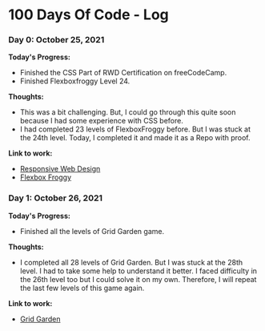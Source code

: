 # 100 Days Of Code - Log

### Day 0: October 25, 2021

**Today's Progress:**
- Finished the CSS Part of RWD Certification on freeCodeCamp.
- Finished Flexboxfroggy Level 24.

**Thoughts:** 
- This was a bit challenging. But, I could go through this quite soon because I had some experience with CSS before.
- I had completed 23 levels of FlexboxFroggy before. But I was stuck at the 24th level. Today, I completed it and made it as a Repo with proof.

**Link to work:**
- [Responsive Web Design](https://github.com/ckvignesh/FreeCodeCamp/tree/master/Responsive%20Web%20Design/CSS)
- [Flexbox Froggy](https://github.com/ckvignesh/flexboxFroggySolution)

### Day 1: October 26, 2021

**Today's Progress:**
<!-- - Finished the CSS Part of RWD Certification on freeCodeCamp. -->
- Finished all the levels of Grid Garden game.

**Thoughts:** 
<!-- - This was a bit challenging. But, I could go through this quite soon because I had some experience with CSS before. -->
- I completed all 28 levels of Grid Garden. But I was stuck at the 28th level. I had to take some help to understand it better. I faced difficulty in the 26th level too but I could solve it on my own. Therefore, I will repeat the last few levels of this game again.

**Link to work:**
<!-- - [Responsive Web Design](https://github.com/ckvignesh/FreeCodeCamp/tree/master/Responsive%20Web%20Design/CSS) -->
- [Grid Garden](https://github.com/ckvignesh/gridGardenSolution)










<!-- ### Day 1: October 26, 2021

**Today's Progress**: Type here

**Thoughts:** Type here

**Link to work:** [Here](https://codepen.io/ckvignesh/pen/PoKpqjr)

### Day 2: October 27, 2021

**Today's Progress**: Type here

**Thoughts:** Type here

**Link to work:**  -->
